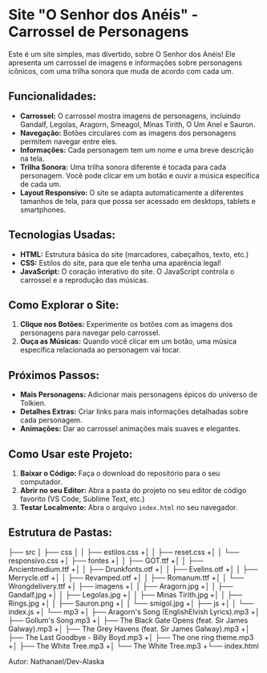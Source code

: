 # Site "O Senhor dos Anéis" - Carrossel de Personagens

Este é um site simples, mas divertido, sobre O Senhor dos Anéis! 
Ele apresenta um carrossel de imagens e informações sobre personagens icônicos, com uma trilha sonora que muda de acordo com cada um.  

## Funcionalidades:

- **Carrossel:** O carrossel mostra imagens de personagens, incluindo Gandalf, Legolas, Aragorn, Smeagol, Minas Tirith, O Um Anel e Sauron.
- **Navegação:** Botões circulares com as imagens dos personagens permitem navegar entre eles. 
- **Informações:** Cada personagem tem um nome e uma breve descrição na tela.
- **Trilha Sonora:** Uma trilha sonora diferente é tocada para cada personagem. Você pode clicar em um botão e ouvir a música específica de cada um.
- **Layout Responsivo:** O site se adapta automaticamente a diferentes tamanhos de tela, para que possa ser acessado em desktops, tablets e smartphones.

## Tecnologias Usadas:

- **HTML:**  Estrutura básica do site (marcadores, cabeçalhos, texto, etc.)
- **CSS:** Estilos do site, para que ele tenha uma aparência legal! 
- **JavaScript:**  O coração interativo do site. O JavaScript  controla o carrossel e a reprodução das músicas.

## Como Explorar o Site:

1. **Clique nos Botões:** Experimente os botões com as imagens dos personagens para navegar pelo carrossel. 
2. **Ouça as Músicas:** Quando você clicar em um botão, uma música específica relacionada ao personagem vai tocar.

## Próximos Passos:

- **Mais Personagens:** Adicionar mais personagens épicos do universo de Tolkien. 
- **Detalhes Extras:** Criar links para mais informações detalhadas sobre cada personagem.
- **Animações:** Dar ao carrossel animações mais suaves e elegantes.

## Como Usar este Projeto:

1. **Baixar o Código:** Faça o download do repositório para o seu computador. 
2. **Abrir no seu Editor:** Abra a pasta do projeto no seu editor de código favorito (VS Code, Sublime Text, etc.) 
3. **Testar Localmente:** Abra o arquivo `index.html` no seu navegador.

## Estrutura de Pastas:
├── src
│ ├── css
│ │ ├── estilos.css
+│ │ ├── reset.css
+│ │ └── responsivo.css
+│ ├── fontes
+│ │ ├── GOT.ttf
+│ │ ├── Ancientmedium.ttf
+│ │ ├── Drunkfonts.otf
+│ │ ├── Evelins.otf
+│ │ ├── Merrycle.otf
+│ │ ├── Revamped.otf
+│ │ ├── Romanum.ttf
+│ │ └── Wrongdelivery.ttf
+│ ├── imagens
+│ │ ├── Aragorn.jpg
+│ │ ├── Gandalf.jpg
+│ │ ├── Legolas.jpg
+│ │ ├── Minas Tirith.jpg
+│ │ ├── Rings.jpg
+│ │ ├── Sauron.png
+│ │ └── smigol.jpg
+│ ├── js
+│ │ └── index.js
+│ └── mp3
+│ ├── Aragorn's Song (EnglishElvish Lyrics).mp3
+│ ├── Gollum's Song.mp3
+│ ├── The Black Gate Opens (feat. Sir James Galway).mp3
+│ ├── The Grey Havens (feat. Sir James Galway).mp3
+│ ├── The Last Goodbye - Billy Boyd.mp3
+│ ├── The one ring theme.mp3
+│ ├── The White Tree.mp3
+│ └── The White Tree.mp3
+└── index.html

Autor:
Nathanael/Dev-Alaska